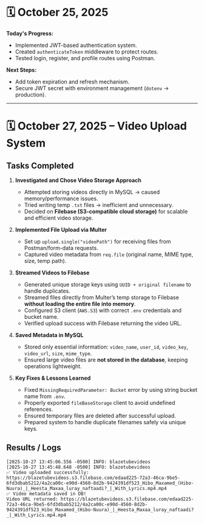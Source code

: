 # 🗓️ October 25, 2025

**Today's Progress:**
- Implemented JWT-based authentication system.
- Created `authenticateToken` middleware to protect routes.
- Tested login, register, and profile routes using Postman.

**Next Steps:**
- Add token expiration and refresh mechanism.
- Secure JWT secret with environment management (`dotenv` → production).

---

# 🗓️ October 27, 2025 – Video Upload System

## Tasks Completed

1. **Investigated and Chose Video Storage Approach**
   - Attempted storing videos directly in MySQL → caused memory/performance issues.
   - Tried writing temp `.txt` files → inefficient and unnecessary.
   - Decided on **Filebase (S3-compatible cloud storage)** for scalable and efficient video storage.

2. **Implemented File Upload via Multer**
   - Set up `upload.single("videoPath")` for receiving files from Postman/form-data requests.
   - Captured video metadata from `req.file` (original name, MIME type, size, temp path).

3. **Streamed Videos to Filebase**
   - Generated unique storage keys using `UUID + original filename` to handle duplicates.
   - Streamed files directly from Multer’s temp storage to Filebase **without loading the entire file into memory**.
   - Configured S3 client (`AWS.S3`) with correct `.env` credentials and bucket name.
   - Verified upload success with Filebase returning the video URL.

4. **Saved Metadata in MySQL**
   - Stored only essential information: `video_name`, `user_id`, `video_key`, `video_url`, `size`, `mime_type`.
   - Ensured large video files are **not stored in the database**, keeping operations lightweight.

5. **Key Fixes & Lessons Learned**
   - Fixed `MissingRequiredParameter: Bucket` error by using string bucket name from `.env`.
   - Properly exported `fileBaseStorage` client to avoid undefined references.
   - Ensured temporary files are deleted after successful upload.
   - Prepared system to handle duplicate filenames safely via unique keys.

## Results / Logs

```text
[2025-10-27 13:45:06.556 -0500] INFO: blazetubevideos
[2025-10-27 13:45:48.648 -0500] INFO: blazetubevideos
✅ Video uploaded successfully: https://blazetubevideos.s3.filebase.com/edaad225-72a3-46ca-9be5-6fd3dbab5212/4a2ca00c-e90d-4560-8d2b-9424391df523_Hibo_Maxamed_(Hibo-Nuura)_|_Heesta_Maxaa_luray_naftaadi?_|_With_Lyrics.mp4.mp4
✅ Video metadata saved in DB!
Video URL returned: https://blazetubevideos.s3.filebase.com/edaad225-72a3-46ca-9be5-6fd3dbab5212/4a2ca00c-e90d-4560-8d2b-9424391df523_Hibo_Maxamed_(Hibo-Nuura)_|_Heesta_Maxaa_luray_naftaadi?_|_With_Lyrics.mp4.mp4